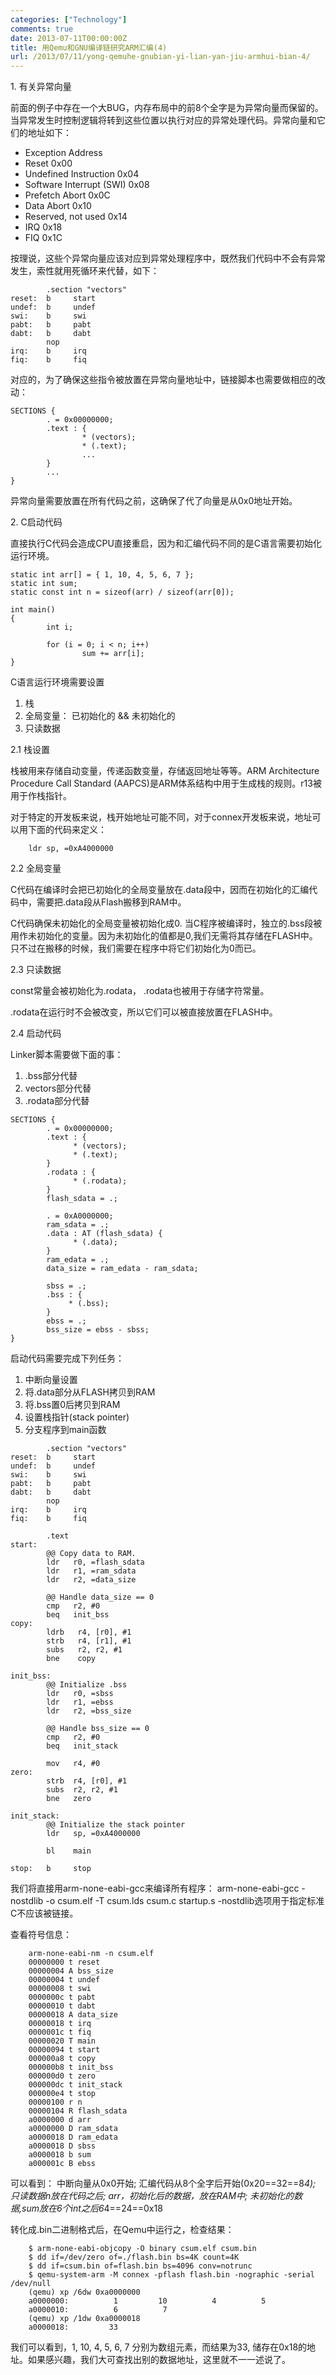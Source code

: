 ```yaml
---
categories: ["Technology"]
comments: true
date: 2013-07-11T00:00:00Z
title: 用Qemu和GNU编译链研究ARM汇编(4)
url: /2013/07/11/yong-qemuhe-gnubian-yi-lian-yan-jiu-armhui-bian-4/
---
```


1\. 有关异常向量

前面的例子中存在一个大BUG，内存布局中的前8个全字是为异常向量而保留的。当异常发生时控制逻辑将转到这些位置以执行对应的异常处理代码。异常向量和它们的地址如下：

* Exception	 Address
* Reset	 0x00
* Undefined Instruction	 0x04
* Software Interrupt (SWI)	 0x08
* Prefetch Abort	 0x0C
* Data Abort	 0x10
* Reserved, not used	 0x14
* IRQ	 0x18
* FIQ	 0x1C

按理说，这些个异常向量应该对应到异常处理程序中，既然我们代码中不会有异常发生，索性就用死循环来代替，如下：
```
        .section "vectors"
reset:  b     start
undef:  b     undef
swi:    b     swi
pabt:   b     pabt
dabt:   b     dabt
        nop
irq:    b     irq
fiq:    b     fiq
```

对应的，为了确保这些指令被放置在异常向量地址中，链接脚本也需要做相应的改动：
```
SECTIONS {
        . = 0x00000000;
        .text : {
                * (vectors);
                * (.text);
                ...
        }
        ...
}
```

异常向量需要放置在所有代码之前，这确保了代了向量是从0x0地址开始。

2\. C启动代码

直接执行C代码会造成CPU直接重启，因为和汇编代码不同的是C语言需要初始化运行环境。
```
static int arr[] = { 1, 10, 4, 5, 6, 7 };
static int sum;
static const int n = sizeof(arr) / sizeof(arr[0]);

int main()
{
        int i;

        for (i = 0; i < n; i++)
                sum += arr[i];
}
```
C语言运行环境需要设置
1. 栈
2. 全局变量： 已初始化的 && 未初始化的
3. 只读数据

2\.1 栈设置

栈被用来存储自动变量，传递函数变量，存储返回地址等等。ARM Architecture
Procedure Call Standard
(AAPCS)是ARM体系结构中用于生成栈的规则。r13被用于作栈指针。

对于特定的开发板来说，栈开始地址可能不同，对于connex开发板来说，地址可以用下面的代码来定义：

```
	ldr sp, =0xA4000000
```

2\.2 全局变量

C代码在编译时会把已初始化的全局变量放在.data段中，因而在初始化的汇编代码中，需要把.data段从Flash搬移到RAM中。

C代码确保未初始化的全局变量被初始化成0.
当C程序被编译时，独立的.bss段被用作未初始化的变量。因为未初始化的值都是0,我们无需将其存储在FLASH中。只不过在搬移的时候，我们需要在程序中将它们初始化为0而已。

2\.3 只读数据

const常量会被初始化为.rodata， .rodata也被用于存储字符常量。

.rodata在运行时不会被改变，所以它们可以被直接放置在FLASH中。

2\.4 启动代码

Linker脚本需要做下面的事：
1. .bss部分代替
2.  vectors部分代替
3. .rodata部分代替

```
SECTIONS {
        . = 0x00000000;
        .text : {
              * (vectors);
              * (.text);
        }
        .rodata : {
              * (.rodata);
        }
        flash_sdata = .;

        . = 0xA0000000;
        ram_sdata = .;
        .data : AT (flash_sdata) {
              * (.data);
        }
        ram_edata = .;
        data_size = ram_edata - ram_sdata;

        sbss = .;
        .bss : {
             * (.bss);
        }
        ebss = .;
        bss_size = ebss - sbss;
}
```

启动代码需要完成下列任务：
1. 中断向量设置
2. 将.data部分从FLASH拷贝到RAM
3. 将.bss置0后拷贝到RAM
4. 设置栈指针(stack pointer)
5. 分支程序到main函数

```
        .section "vectors"
reset:  b     start
undef:  b     undef
swi:    b     swi
pabt:   b     pabt
dabt:   b     dabt
        nop
irq:    b     irq
fiq:    b     fiq

        .text
start:
        @@ Copy data to RAM.
        ldr   r0, =flash_sdata
        ldr   r1, =ram_sdata
        ldr   r2, =data_size

        @@ Handle data_size == 0
        cmp   r2, #0
        beq   init_bss
copy:
        ldrb   r4, [r0], #1
        strb   r4, [r1], #1
        subs   r2, r2, #1
        bne    copy

init_bss:
        @@ Initialize .bss
        ldr   r0, =sbss
        ldr   r1, =ebss
        ldr   r2, =bss_size

        @@ Handle bss_size == 0
        cmp   r2, #0
        beq   init_stack

        mov   r4, #0
zero:
        strb  r4, [r0], #1
        subs  r2, r2, #1
        bne   zero

init_stack:
        @@ Initialize the stack pointer
        ldr   sp, =0xA4000000

        bl    main

stop:   b     stop
```

我们将直接用arm-none-eabi-gcc来编译所有程序：
	arm-none-eabi-gcc -nostdlib -o csum.elf -T csum.lds csum.c startup.s
-nostdlib选项用于指定标准C不应该被链接。

查看符号信息：

```
	arm-none-eabi-nm -n csum.elf 
	00000000 t reset
	00000004 A bss_size
	00000004 t undef
	00000008 t swi
	0000000c t pabt
	00000010 t dabt
	00000018 A data_size
	00000018 t irq
	0000001c t fiq
	00000020 T main
	00000094 t start
	000000a8 t copy
	000000b8 t init_bss
	000000d0 t zero
	000000dc t init_stack
	000000e4 t stop
	00000100 r n
	00000104 R flash_sdata
	a0000000 d arr
	a0000000 D ram_sdata
	a0000018 D ram_edata
	a0000018 D sbss
	a0000018 b sum
	a000001c B ebss
```

可以看到： 中断向量从0x0开始; 汇编代码从8个全字后开始(0x20==32==8*4);
只读数据n放在代码之后; arr，初始化后的数据，放在RAM中;
未初始化的数据,sum放在6个int之后6*4==24==0x18

转化成.bin二进制格式后，在Qemu中运行之，检查结果：

```
	$ arm-none-eabi-objcopy -O binary csum.elf csum.bin	
	$ dd if=/dev/zero of=./flash.bin bs=4K count=4K
  	$ dd if=csum.bin of=flash.bin bs=4096 conv=notrunc
  	$ qemu-system-arm -M connex -pflash flash.bin -nographic -serial /dev/null
	(qemu) xp /6dw 0xa0000000
	a0000000:          1         10          4          5
	a0000010:          6          7
	(qemu) xp /1dw 0xa0000018
	a0000018:         33
```

我们可以看到，1, 10, 4, 5, 6, 7 分别为数组元素，而结果为33,
储存在0x18的地址。如果感兴趣，我们大可查找出别的数据地址，这里就不一一述说了。


